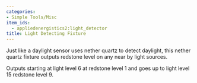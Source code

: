 ```yaml
---
categories:
- Simple Tools/Misc
item_ids:
  - appliedenergistics2:light_detector
title: Light Detecting Fixture
---
```


Just like a daylight sensor uses nether quartz to detect daylight, this nether
quartz fixture outputs redstone level on any near by light sources.



Outputs starting at light level 6 at redstone level 1 and goes up to light
level 15 redstone level 9.

<RecipeFor id="appliedenergistics2:light_detector"/>
